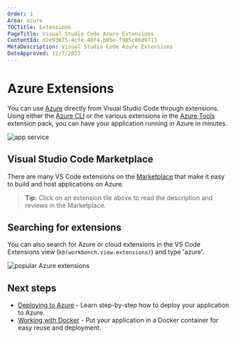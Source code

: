 ```yaml
---
Order: 1
Area: azure
TOCTitle: Extensions
PageTitle: Visual Studio Code Azure Extensions
ContentId: d2e93075-4cfe-48f4-b05e-f985c86d9713
MetaDescription: Visual Studio Code Azure Extensions
DateApproved: 12/7/2023
---
```

# Azure Extensions

You can use [Azure](https://azure.microsoft.com) directly from Visual Studio Code through extensions. Using either the [Azure CLI](https://marketplace.visualstudio.com/items?itemName=ms-vscode.azurecli) or the various extensions in the [Azure Tools](https://marketplace.visualstudio.com/items?itemName=ms-vscode.vscode-node-azure-pack) extension pack, you can have your application running in Azure in minutes.

![app service](images/extensions/azure-tools.png)

## Visual Studio Code Marketplace

There are many VS Code extensions on the [Marketplace](https://marketplace.visualstudio.com/search?term=azure&target=VSCode&category=All%20categories&sortBy=Relevance) that make it easy to build and host applications on Azure.

<div class="marketplace-extensions-azure-curated"></div>

> **Tip:** Click on an extension tile above to read the description and reviews in the Marketplace.

## Searching for extensions

You can also search for Azure or cloud extensions in the VS Code Extensions view (`kb(workbench.view.extensions)`) and type 'azure'.

![popular Azure extensions](images/extensions/popular-azure-extensions.png)

## Next steps

* [Deploying to Azure](/docs/azure/deployment.md) - Learn step-by-step how to deploy your application to Azure.
* [Working with Docker](/docs/azure/docker.md) - Put your application in a Docker container for easy reuse and deployment.
